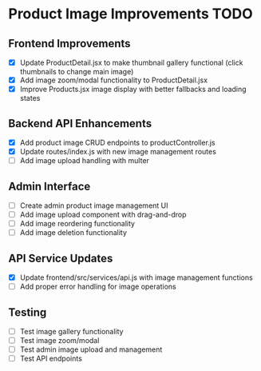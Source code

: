 # Product Image Improvements TODO

## Frontend Improvements
- [x] Update ProductDetail.jsx to make thumbnail gallery functional (click thumbnails to change main image)
- [x] Add image zoom/modal functionality to ProductDetail.jsx
- [x] Improve Products.jsx image display with better fallbacks and loading states

## Backend API Enhancements
- [x] Add product image CRUD endpoints to productController.js
- [x] Update routes/index.js with new image management routes
- [ ] Add image upload handling with multer

## Admin Interface
- [ ] Create admin product image management UI
- [ ] Add image upload component with drag-and-drop
- [ ] Add image reordering functionality
- [ ] Add image deletion functionality

## API Service Updates
- [x] Update frontend/src/services/api.js with image management functions
- [ ] Add proper error handling for image operations

## Testing
- [ ] Test image gallery functionality
- [ ] Test image zoom/modal
- [ ] Test admin image upload and management
- [ ] Test API endpoints
